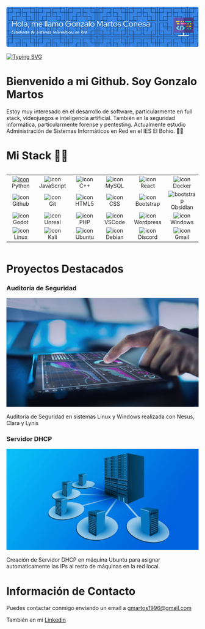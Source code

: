 ![Header](./img/gonzalo_header.png)

[![Typing SVG](https://readme-typing-svg.demolab.com?font=Fira+Code&pause=1000&color=6B2EF7&width=435&lines=S%C3%A9+la+mejor+versi%C3%B3n+de+t%C3%AD+mismo)](https://git.io/typing-svg)

# Bienvenido a mi Github. Soy Gonzalo Martos 

Estoy muy interesado en el desarrollo de software, particularmente en full stack, videojuegos e inteligencia artificial. También en la seguridad informática, particularmente forense y pentesting. Actualmente estudio Administración de Sistemas Informáticos en Red en el IES El Bohío. 🙆‍♂️

# Mi Stack :man_technologist:

<div style="display: flex; align-items: flex-start; align: center">
<table align="center">
  <tr>
    </td>
    <td align="center" width="96">
      <a href="#macropower-tech">
        <img src="https://techstack-generator.vercel.app/python-icon.svg" alt="icon" width="65" height="65" />
      </a>
      <br>Python
    </td>
    <td align="center" width="96">
        <img src="https://techstack-generator.vercel.app/js-icon.svg" alt="icon" width="65" height="65" />
      <br>JavaScript
    </td>
    <td align="center" width="96">
        <img src="https://techstack-generator.vercel.app/cpp-icon.svg" alt="icon" width="65" height="65" />
      <br>C++
    </td>
    <td align="center" width="96">
        <img src="https://techstack-generator.vercel.app/mysql-icon.svg" alt="icon" width="65" height="65" />
      <br>MySQL
    </td>
    <td align="center" width="96">
        <img src="https://techstack-generator.vercel.app/react-icon.svg" alt="icon" width="65" height="65" />
      <br>React
    </td>
    <td align="center" width="96">
        <img src="https://techstack-generator.vercel.app/docker-icon.svg" alt="icon" width="65" height="65" />
      <br>Docker
    </td>
  </tr>
  <tr>
    <td align="center" width="96">
        <img src="https://techstack-generator.vercel.app/github-icon.svg" alt="icon" width="65" height="65" />
      <br>Github
    </td>
    <td align="center" width="96"> 
        <img src="https://user-images.githubusercontent.com/25181517/192108372-f71d70ac-7ae6-4c0d-8395-51d8870c2ef0.png" width="48" height="48" alt="icon" />
      <br>Git
    </td>
    <td align="center"  width="96">
        <img src="https://skillicons.dev/icons?i=html" width="48" height="48" alt="icon" />
      <br>HTML5
    </td>
    <td align="center" width="96">
        <img src="https://skillicons.dev/icons?i=css" width="48" height="48" alt="icon" />
      <br>CSS
    </td>
    <td align="center"  width="96">
        <img src="https://skillicons.dev/icons?i=bootstrap" width="48" height="48" alt="icon" />
      <br>Bootstrap
    </td>
    <td align="center"  width="96">
        <img src="https://skillicons.dev/icons?i=obsidian" width="48" height="48" alt="bootstrap" />
      <br>Obsidian
    </td>
    </tr>
    <tr>
    <td align="center"  width="96">
       <img src="https://skillicons.dev/icons?i=godot" width="48" height="48" alt="icon" />
      <br>Godot
    </td>
    <td align="center"  width="96">
      <img src="https://skillicons.dev/icons?i=unreal" width="48" height="48" alt="icon" />
      <br>Unreal
    </td>
    <td align="center"  width="96">
      <img src="https://skillicons.dev/icons?i=php" width="48" height="48" alt="icon" />
      <br>PHP
    </td>
    <td align="center"  width="96">
      <img src="https://skillicons.dev/icons?i=vscode" width="48" height="48" alt="icon" />
      <br>VSCode
    </td>
    <td align="center"  width="96">
      <img src="https://skillicons.dev/icons?i=wordpress" width="48" height="48" alt="icon" />
      <br>Wordpress
    </td>
    <td align="center"  width="96">
      <img src="https://skillicons.dev/icons?i=windows" width="48" height="48" alt="icon" />
      <br>Windows
    </td>
    </tr>
    <tr>
    <td align="center"  width="96">
      <img src="https://skillicons.dev/icons?i=linux" width="48" height="48" alt="icon" />
      <br>Linux
    </td>
    <td align="center"  width="96">
      <img src="https://skillicons.dev/icons?i=kali" width="48" height="48" alt="icon" />
      <br>Kali
    </td>
    <td align="center"  width="96">
      <img src="https://skillicons.dev/icons?i=ubuntu" width="48" height="48" alt="icon" />
      <br>Ubuntu
    </td>
    <td align="center"  width="96">
      <img src="https://skillicons.dev/icons?i=debian" width="48" height="48" alt="icon" />
      <br>Debian
    </td>
    <td align="center"  width="96">
      <img src="https://skillicons.dev/icons?i=discord" width="48" height="48" alt="icon" />
      <br>Discord
    </td>
    <td align="center"  width="96">
      <img src="https://skillicons.dev/icons?i=gmail" width="48" height="48" alt="icon" />
      <br>Gmail
    </td>
    </tr>
    </table>
    </div>

# Proyectos Destacados

### Auditoría de Seguridad

![auditoria](./img/auditoria.jpg)

Auditoría de Seguridad en sistemas Linux y Windows realizada con Nesus, Clara y Lynis


### Servidor DHCP

![dhcp](./img/dhct.jpg)

Creación de Servidor DHCP en máquina Ubuntu para asignar automaticamente las IPs al resto de máquinas en la red local.


# Información de Contacto

Puedes contactar conmigo enviando un email a [gmartos1996@gmail.com](mailto:gmartos1996@gmail.com)

También en mi [Linkedin](https://www.linkedin.com/in/gmartosmc/)
